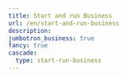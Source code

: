 ```yaml
---
title: Start and run Business
url: /en/start-and-run-business
description: 
jumbotron_business: true
fancy: true
cascade:
  type: start-run-business
---
```


